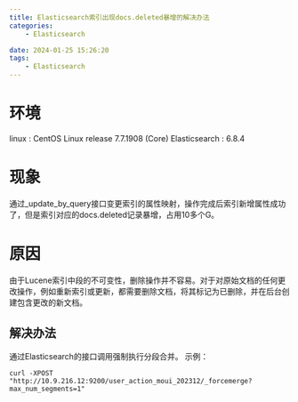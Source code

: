 ```yaml
---
title: Elasticsearch索引出现docs.deleted暴增的解决办法
categories:
	- Elasticsearch

date: 2024-01-25 15:26:20
tags: 
	- Elasticsearch
---
```

<!-- toc -->

# <span id="inline-blue">环境</span>
linux : CentOS Linux release 7.7.1908 (Core)
Elasticsearch : 6.8.4
# <span id="inline-blue">现象</span>
通过_update_by_query接口变更索引的属性映射，操作完成后索引新增属性成功了，但是索引对应的docs.deleted记录暴增，占用10多个G。
# <span id="inline-blue">原因</span>
由于Lucene索引中段的不可变性，删除操作并不容易。对于对原始文档的任何更改操作，例如重新索引或更新，都需要删除文档，将其标记为已删除，并在后台创建包含更改的新文档。
## <span id="inline-blue">解决办法</span>
通过Elasticsearch的接口调用强制执行分段合并。
示例：
```shell
curl -XPOST "http://10.9.216.12:9200/user_action_moui_202312/_forcemerge?max_num_segments=1"
```




